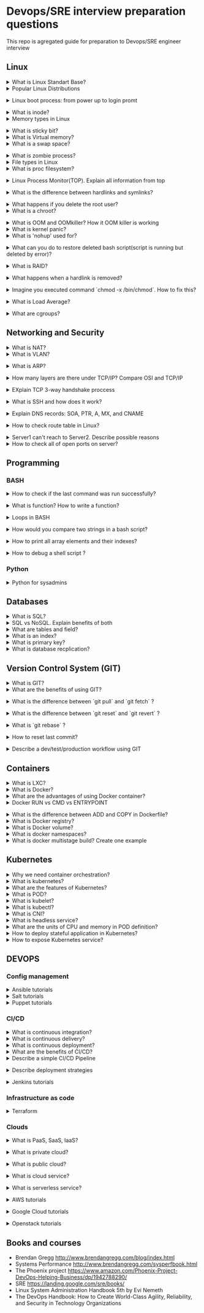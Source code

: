 # Devops/SRE interview preparation questions
This repo is agregated guide for preparation to Devops/SRE engineer interview 

## Linux 

<details>
<summary>What is Linux Standart Base?</summary><br><b>
Explanation: https://en.wikipedia.org/wiki/Linux_Standard_Base
</b></details>

<details>
<summary>Popular Linux Distributions</summary><br><b>
The most popular linux distrs:
  
  * Ubuntu  
  * Centos  
  * Fedora  
  * Debian  
  * OpenSuse  
  * ArchLinux  
  * Slackware  
  
Comparison: https://www.howtogeek.com/191207/10-of-the-most-popular-linux-distributions-compared/
  
</b></details>

<details>
<summary>Linux boot process: from power up to login promt</summary><br><b>
Explanation: 
  
  * BIOS
  * MBR
  * GRUB
  * Kernel
  * Init
  * Runlevel
  
  https://www.thegeekstuff.com/2011/02/linux-boot-process/
</b></details>

<details>
<summary>What is inode?</summary><br><b>
Explanation: https://linoxide.com/linux-command/linux-inode/
</b></details>

<details>
<summary>Memory types in Linux</summary><br><b>
  
Explanation: https://linux-audit.com/understanding-memory-information-on-linux-systems/
</b></details>

<details>
<summary>What is sticky bit?</summary><br><b>
Explanation:
  
  * https://en.wikipedia.org/wiki/Sticky_bit
  * https://www.geeksforgeeks.org/setuid-setgid-and-sticky-bits-in-linux-file-permissions/
</b></details>

<details>
<summary>What is Virtual memory?</summary><br><b>
Explanation: 
  
  * https://serverfault.com/questions/138427/what-does-virtual-memory-size-in-top-mean
  * https://elinux.org/images/4/4c/Ott.pdf
</b></details>

<details>
<summary>What is a swap space?</summary><br><b>
  
Explanation: https://itsfoss.com/create-swap-file-linux/
</b></details>

<details>
<summary>What is zombie process?</summary><br><b>
Explanation: 
  
  * https://en.wikipedia.org/wiki/Zombie_process
  * https://www.geeksforgeeks.org/zombie-processes-prevention/
  * https://stackoverflow.com/questions/16944886/how-to-kill-zombie-process
</b></details>

<details>
<summary>File types in Linux</summary><br><b>
Explanation:
  https://www.linux.com/tutorials/file-types-linuxunix-explained-detail/
</b></details>

<details>
<summary> What is proc filesystem?</summary><br><b>
Explanation: 
  
  http://man7.org/linux/man-pages/man5/proc.5.html
</b></details>

<details>
<summary>Linux Process Monitor(TOP). Explain all information from top</summary><br><b>
Explanation: 
  
  https://www.maketecheasier.com/linux-top-explained/
</b></details>

<details>
<summary>What is the difference between hardlinks and symlinks?</summary><br><b>
Explanation: 
  
  https://medium.com/@307/hard-links-and-symbolic-links-a-comparison-7f2b56864cdd
</b></details>

<details>
<summary>What happens if you delete the root user?</summary><br><b>
Explanation: 
  
  * In most cases you will get unbootable system
  * https://askubuntu.com/questions/962660/what-happens-if-you-delete-the-root-user
</b></details>

<details>
<summary>What is a chroot?</summary><br><b>
Explanation: 
  
  https://www.howtogeek.com/441534/how-to-use-the-chroot-command-on-linux/
</b></details>

<details>
<summary>What is OOM and OOMkiller? How it OOM killer is working</summary><br><b>
Explanation:
  
  * https://dev.to/rrampage/surviving-the-linux-oom-killer-2ki9
  * https://www.percona.com/blog/2019/08/02/out-of-memory-killer-or-savior/
</b></details>

<details>
<summary>What is kernel panic?</summary><br><b>
Explanation: 
  
  * https://www.linuxjournal.com/content/oops-debugging-kernel-panics-0
  * http://www.linuxandubuntu.com/home/things-to-know-about-linux-kernel-panic
</b></details>

<details>
<summary>What is 'nohup' used for?</summary><br><b>
Explanation: 
  
  https://www.computerhope.com/unix/unohup.htm
</b></details>

<details>
<summary> What can you do to restore deleted bash script(script is running but deleted by error)?</summary><br><b>
Explanation: 
  
  See filesystem /proc and find ID proccess in that directory should be script
</b></details>

<details>
<summary> What is RAID?</summary><br><b>
Explanation: 
  
  https://en.wikipedia.org/wiki/Standard_RAID_levels
</b></details>

<details>
<summary>What happens when a hardlink is removed?</summary><br><b>
Explanation: 
  
  The file will be deleted if you delete only the last hardlink to this file. 
</b></details>

<details>
<summary>Imagine you executed command `chmod -x /bin/chmod`. How to fix this? </summary><br><b>
Explanation: 
  
  Solution1:
  ```
  cp /bin/cp /tmp/chmod
  cp /bin/chmod /tmp/chmod
  ./tmp/chmod 755 /bin/chmod
  
  ```
  
  Solution2:
  ```
  perl -e 'chmod(0755, "chmod")`
  
  ```
  
  Solution3:
  ```
 /lib/ld-linux.so.2 /bin/chmod 755 /bin/chmod
 
 ```
  
</b></details>

<details>
<summary>What is Load Average?</summary><br><b>
Explanation: 
  
  http://www.brendangregg.com/blog/2017-08-08/linux-load-averages.html
</b></details>

<details>
<summary>What are cgroups?</summary><br><b>
Explanation:
  
  https://www.linuxjournal.com/content/everything-you-need-know-about-linux-containers-part-i-linux-control-groups-and-process
</b></details>

## Networking and Security

<details>
<summary>What is NAT?</summary><br><b>
Explanation: 
  
  * https://www.geeksforgeeks.org/network-address-translation-nat/
  * https://www.comptia.org/content/guides/what-is-network-address-translation
</b></details>

<details>
<summary>What is VLAN?</summary><br><b>
Explanation:
  
  https://study-ccna.com/what-is-a-vlan/
</b></details>

<details>
<summary>What is ARP?</summary><br><b>
Explanation: 
  
  Address Resolution Protocol. 
  https://en.wikipedia.org/wiki/Address_Resolution_Protocol
</b></details>

<details>
<summary> How many layers are there under TCP/IP? Compare OSI and TCP/IP</summary><br><b>
Explanation: 
  
  https://techdifferences.com/difference-between-tcp-ip-and-osi-model.html
</b></details>

<details>
<summary>EXplain TCP 3-way handshake proccess</summary><br><b>
Explanation: 
  
  https://www.geeksforgeeks.org/tcp-3-way-handshake-process/
</b></details>

<details>
<summary>What is SSH and how does it work?</summary><br><b>
Explanation:
  
  https://www.ssh.com/ssh/command
</b></details>

<details>
<summary>Explain DNS records: SOA, PTR, A, MX, and CNAME</summary><br><b>
Explanation: 
  
  https://www.presslabs.com/how-to/dns-records/
</b></details>

<details>
<summary>How to check route table in Linux?</summary><br><b>
Explanation: 
  
  `netstat -rn`
  
  `route -n`
  
  `ip route list`
</b></details>

<details>
<summary>Server1 can't reach to Server2. Describe possible reasons</summary><br><b>
Explanation: 
  
  * Application layer: 
    Check if servers are correctly configured and services up and running
  * Transport layer:
    Check ports, check ping from server to server
  * Network layer:
    Check firewall and networking setting. Also check routes, dns and ARP tables.
</b></details>

<details>
<summary>How to check all of open ports on server?</summary><br><b>
Explanation:
  
  * nmap - if you need check all ports for remote server
  * netstat - for localhost
</b></details>



## Programming

### BASH

<details>
<summary>How to check if the last command was run successfully?</summary><br><b>
Explanation: 
  
  `echo $?` if returns 0 that last command executed successfully
  
</b></details>

<details>
<summary>What is function? How to write a function?</summary><br><b>
Explanation: 
  
  https://linuxize.com/post/bash-functions/
</b></details>

<details>
<summary>Loops in BASH</summary><br><b>
Explanation: 
  
  https://www.tldp.org/HOWTO/Bash-Prog-Intro-HOWTO-7.html
</b></details>

<details>
<summary> How would you compare two strings in a bash script?</summary><br><b>
Explanation: 
  Case1:
  
  ```
  #!/bin/bash

VAR1="string1"
VAR2="string333"

if [ "$VAR1" = "$VAR2" ]; then
    echo "Strings are equal."
else
    echo "Strings are not equal."
fi
```
  Case2: 
  
  ```
  [[ "string1" == "string2" ]] && echo "Equal" || echo "Not equal"

```
  
</b></details>

<details>
<summary> How to print all array elements and their indexes?</summary><br><b>
Explanation:
  
  ```  
  #!/bin/sh
  array=("A" "B" "C" "X" )
  echo ${array[0]} 
  
  ```
 
</b></details>


<details>
<summary>How to debug a shell script ?</summary><br><b>
Explanation:
  
  Option `-x`
  or `-nv`
</b></details>


### Python
<details>
<summary>Python for sysadmins</summary><br><b>
Explanation:
  
  * https://realpython.com/
  * https://python-for-system-administrators.readthedocs.io/en/latest/
</b></details>

## Databases

<details>
<summary>What is SQL?</summary><br><b>
Explanation: 
  TODO
</b></details>

<details>
<summary>SQL vs NoSQL. Explain benefits of both</summary><br><b>
Explanation: 
  TODO
</b></details>

<details>
<summary>What are tables and field?</summary><br><b>
Explanation: 
  TODO
</b></details>

<details>
<summary>What is an index?</summary><br><b>
Explanation: 
  TODO
</b></details>

<details>
<summary>What is primary key?</summary><br><b>
Explanation: 
  TODO
</b></details>

<details>
<summary>What is database recplication?</summary><br><b>
Explanation: 
  TODO
</b></details>

## Version Control System (GIT) 

<details>
<summary>What is GIT?</summary><br><b>
Explanation: 
  * https://git-scm.com/book/en/v2/Getting-Started-What-is-Git
  * https://git-scm.com/book/en/v2/Getting-Started-What-is-Git
</b></details>

<details>
<summary> What are the benefits of using GIT?</summary><br><b>
Explanation:
  
  * Documentation
  * Markdown
  * Fully Distributed
  * Simplicity
  * Branching model
  * open source
  
</b></details>

<details>
<summary>What is the difference between `git pull` and `git fetch` ?</summary><br><b>
Explanation:
  
  * https://guide.freecodecamp.org/miscellaneous/git-pull-vs-git-fetch/
  
</b></details>

<details>
<summary>What is the difference between `git reset` and `git revert` ?</summary><br><b>
Explanation:
  
  * https://stackoverflow.com/questions/8358035/whats-the-difference-between-git-revert-checkout-and-reset
  
</b></details>

<details>
<summary>What is `git rebase` ?</summary><br><b>
Explanation:
  
  * https://www.atlassian.com/git/tutorials/rewriting-history/git-rebase
  
</b></details>

<details>
<summary>How to reset last commit?</summary><br><b>
Explanation: 
  
 * `git reset --hard HEAD~1` - not a true way cuz you will lost all changes
 * `git revert <commit-id>` - good way
 
 for more https://stackoverflow.com/questions/927358/how-do-i-undo-the-most-recent-local-commits-in-git

</b></details>

<details>
<summary>Describe a dev/test/production workflow using GIT</summary><br><b>
Explanation: 
  
  * https://medium.com/@patrickporto/4-branching-workflows-for-git-30d0aaee7bf
  * https://www.atlassian.com/git/tutorials/comparing-workflows/gitflow-workflow
  
</b></details>

## Containers

<details>
<summary>What is LXC?</summary><br><b>
Explanation: 
  TODO
</b></details>

<details>
<summary>What is Docker?</summary><br><b>
Explanation: 
  TODO
</b></details>

<details>
<summary>What are the advantages of using Docker container?</summary><br><b>
Explanation: 
  TODO
</b></details>

<details>
<summary>Docker RUN vs CMD vs ENTRYPOINT</summary><br><b>
Explanation:
  
  https://goinbigdata.com/docker-run-vs-cmd-vs-entrypoint/
</b></details>

<details>
<summary>What is the difference between ADD and COPY in Dockerfile?</summary><br><b>
Explanation: 
  TODO
</b></details>

<details>
<summary>What is Docker registry?</summary><br><b>
Explanation: 
  TODO
</b></details>

<details>
<summary>What is Docker volume?</summary><br><b>
Explanation: 
  TODO
</b></details>

<details>
<summary>What is docker namespaces?</summary><br><b>
Explanation: 
  TODO
</b></details>

<details>
<summary>What is docker multistage build? Create one example</summary><br><b>
Explanation: 
  TODO
</b></details>

## Kubernetes

<details>
<summary>Why we need container orchestration?</summary><br><b>
Explanation: 
  TODO
</b></details>

<details>
<summary>What is kubernetes?</summary><br><b>
Explanation: 
  TODO
</b></details>

<details>
<summary>What are the features of Kubernetes?</summary><br><b>
Explanation: 
  TODO
</b></details>

<details>
<summary>What is POD?</summary><br><b>
Explanation:
  TODO
</b></details>

<details>
<summary>What is kubelet?</summary><br><b>
Explanation: 
  TODO
</b></details>

<details>
<summary>What is kubectl?</summary><br><b>
Explanation: 
  TODO
</b></details>

<details>
<summary>What is CNI?</summary><br><b>
Explanation:
  TODO
</b></details>

<details>
<summary>What is headless service?</summary><br><b>
Explanation: 
  TODO
</b></details>

<details>
<summary>What are the units of CPU and memory in POD definition?</summary><br><b>
Explanation: 
  
  * CPU is in milicores and memory in bytes
  * https://www.noqcks.io/notes/2018/02/03/understanding-kubernetes-resources/
</b></details>

<details>
<summary>How to deploy stateful application in Kubernetes?</summary><br><b>
Explanation: 
  TODO
</b></details>

<details>
<summary>How to expose Kubernetes service?</summary><br><b>
Explanation: 
  TODO
</b></details>

## DEVOPS

### Config management 

<details>
<summary>Ansible tutorials</summary><br><b>
Explanation: 
  TODO
</b></details>

<details>
<summary>Salt tutorials</summary><br><b>
Explanation: 
  TODO
</b></details>

<details>
<summary>Puppet tutorials</summary><br><b>
Explanation: 
  TODO
</b></details>

### CI/CD

<details>
<summary>What is continuous integration?</summary><br><b>
Explanation: 
  TODO
</b></details>

<details>
<summary>What is continuous delivery?</summary><br><b>
Explanation: 
  TODO
</b></details>

<details>
<summary>What is continuous deployment?</summary><br><b>
Explanation: 
  TODO
</b></details>

<details>
<summary>What are the benefits of CI/CD?</summary><br><b>
Explanation: 
  TODO
</b></details>

<details>
<summary>Describe a simple CI/CD Pipeline</summary><br><b>
Explanation: 
  
  https://semaphoreci.com/cicd
  https://www.redhat.com/en/topics/devops/what-is-ci-cd
</b></details>

<details>
<summary>Describe deployment strategies</summary><br><b>
Explanation: 
  
  https://thenewstack.io/deployment-strategies
</b></details>

<details>
<summary>Jenkins tutorials</summary><br><b>
Explanation: 
  
  https://www.udemy.com/share/101WuI/
  https://www.youtube.com/playlist?list=PL9ooVrP1hQOGM6eCsjnfAousUSvpqD8dW&ref=hackr.io
  https://jenkins.io/doc/book/
  
</b></details>


### Infrastructure as code 

<details>
<summary>Terraform</summary><br><b>
Explanation: 
  
  http://www.itkitchen.net/k8s-in-gke-with-terraform/
  https://www.youtube.com/watch?v=TFLQcgZr0no
  https://www.udemy.com/share/101ZdI/
</b></details>



### Clouds

<details>
<summary>What is PaaS, SaaS, IaaS?</summary><br><b>
Explanation: 
 
 TODO
</b></details>


<details>
<summary>What is private cloud?</summary><br><b>
Explanation: 
 
 TODO
</b></details>

<details>
<summary>What is public cloud?</summary><br><b>
Explanation: 
 
 TODO
</b></details>

<details>
<summary>What is cloud service?</summary><br><b>
Explanation: 
 
 TODO
</b></details>

<details>
<summary>What is serverless service?</summary><br><b>
Explanation: 
 
 TODO
</b></details>

<details>
<summary>AWS tutorials</summary><br><b>
Explanation: 
 
 TODO
</b></details>

<details>
<summary>Google Cloud tutorials</summary><br><b>
Explanation: 
 
 TODO
</b></details>

<details>
<summary>Openstack tutorials</summary><br><b>
Explanation: 
  
  The best resource with Openstack cources is LinuxAcademy
  https://linuxacademy.com/library/search/openstack/
</b></details>

## Books and courses

* Brendan Gregg http://www.brendangregg.com/blog/index.html
* Systems Performance http://www.brendangregg.com/sysperfbook.html
* The Phoenix project https://www.amazon.com/Phoenix-Project-DevOps-Helping-Business/dp/1942788290/
* SRE https://landing.google.com/sre/books/
* Linux System Administration Handbook 5th by Evi Nemeth
* The DevOps Handbook: How to Create World-Class Agility, Reliability, and Security in Technology Organizations



